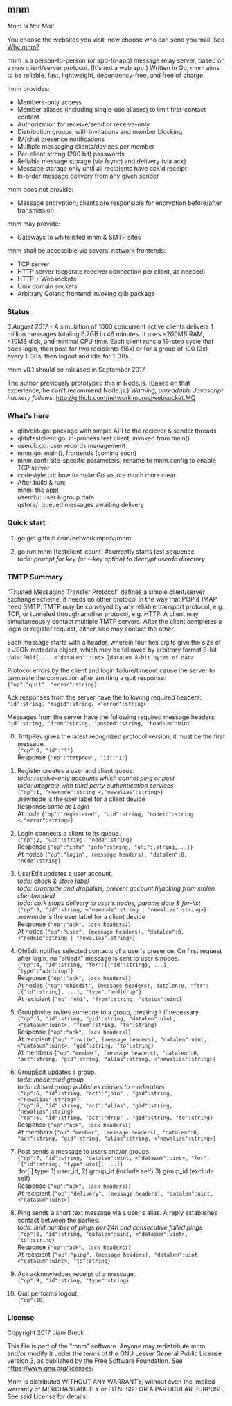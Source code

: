 ## mnm

_Mnm is Not Mail_

You choose the websites you visit; now choose who can send you mail. 
See [Why mnm?](Rationale.md)

mnm is a person-to-person (or app-to-app) message relay server, based on a new client/server protocol. 
(It's not a web app.) 
Written in Go, mnm aims to be reliable, fast, lightweight, dependency-free, and free of charge.

mnm provides:
- Members-only access
- Member aliases (including single-use aliases) to limit first-contact content
- Authorization for receive/send or receive-only
- Distribution groups, with invitations and member blocking
- IM/chat presence notifications
- Multiple messaging clients/devices per member
- Per-client strong (200 bit) passwords
- Reliable message storage (via fsync) and delivery (via ack)
- Message storage only until all recipients have ack'd receipt
- In-order message delivery from any given sender

mnm does not provide:
- Message encryption; clients are responsible for encryption before/after transmission

mnm may provide:
- Gateways to whitelisted mnm & SMTP sites

mnm shall be accessible via several network frontends:
- TCP server
- HTTP server (separate receiver connection per client, as needed)
- HTTP + Websockets
- Unix domain sockets
- Arbitrary Golang frontend invoking qlib package

### Status

_3 August 2017_ -
A simulation of 1000 concurrent active clients 
delivers 1 million messages totaling 6.7GB in 46 minutes. 
It uses ~200MB RAM, <10MB disk, and minimal CPU time. 
Each client runs a 19-step cycle that does login, then post for two recipients (15x) 
or for a group of 100 (2x) every 1-30s, then logout and idle for 1-30s. 

mnm v0.1 should be released in September 2017.

The author previously prototyped this in Node.js.
(Based on that experience, he can't recommend Node.js.)
_Warning, unreadable Javascript hackery follows._
http://github.com/networkimprov/websocket.MQ

### What's here

- qlib/qlib.go: package with simple API to the reciever & sender threads
- qlib/testclient.go: in-process test client, invoked from main()
- userdb.go: user records management
- mnm.go: main(), frontends (coming soon)
- mnm.conf: site-specific parameters; rename to mnm.config to enable TCP server
- codestyle.txt: how to make Go source much more clear
- After build & run:  
mnm: the app!  
userdb/: user & group data  
qstore/: queued messages awaiting delivery

### Quick start

1. go get github.com/networkimprov/mnm

2. go run mnm [testclient_count] #currently starts test sequence  
_todo: prompt for key (or --key option) to decrypt userdb directory_

### TMTP Summary

"Trusted Messaging Transfer Protocol" defines a simple client/server exchange scheme; 
it needs no other protocol in the way that POP & IMAP need SMTP. 
TMTP may be conveyed by any reliable transport protocol, e.g. TCP, 
or tunneled through another protocol, e.g. HTTP. 
A client may simultaneously contact multiple TMTP servers. 
After the client completes a login or register request, either side may contact the other.

Each message starts with a header, wherein four hex digits give the size of a JSON metadata object, 
which may be followed by arbitrary format 8-bit data: 
`001f{ ... <"dataLen":uint> }dataLen 8-bit bytes of data`

Protocol errors by the client and login failure/timeout cause the server to terminate the connection 
after emitting a quit response:  
`{"op":"quit", "error":string}`

Ack responses from the server have the following required headers:  
`"id":string, "msgid":string, <"error":string>`

Messages from the server have the following required message headers:  
`"id":string, "from":string, "posted":string, "headsum":uint`

0. TmtpRev gives the latest recognized protocol version; it must be the first message.  
`{"op":0, "id":"1"}`  
Response `{"op":"tmtprev", "id":"1"}`

0. Register creates a user and client queue.  
_todo: receive-only accounts which cannot ping or post_  
_todo: integrate with third party authentication services_  
`{"op":1, "newnode":string <,"newalias":string>}`  
.newnode is the user label for a client device  
Response _same as Login_  
At node `{"op":"registered", "uid":string, "nodeid":string <,"error":string>}`

0. Login connects a client to its queue.  
`{"op":2, "uid":string, "node":string}`  
Response `{"op":"info" "info":string, "ohi":[string,...]}`  
At nodes `{"op":"login", (message headers), "datalen":0, "node":string}`

0. UserEdit updates a user account.  
_todo: check & store label_  
_todo: dropnode and dropalias; prevent account hijacking from stolen client/nodeid_  
_todo: cork stops delivery to user's nodes, params date & for-list_  
`{"op":3, "id":string, <"newnode":string | "newalias":string>}`  
.newnode is the user label for a client device  
Response `{"op":"ack", (ack headers)}`  
At nodes `{"op":"user", (message headers), "datalen":0, <"nodeid":string | "newalias":string>}`

0. OhiEdit notifies selected contacts of a user's presence. 
On first request after login, no "ohiedit" message is sent to user's nodes.  
`{"op":4, "id":string, "for":[{"id":string}, ...], "type":"add|drop"}`  
Response `{"op":"ack", (ack headers)}`  
At nodes `{"op":"ohiedit", (message headers), datalen:0, "for":[{"id":string}, ...], "type":"add|drop"}`  
At recipient `{"op":"ohi", "from":string, "status":uint}`

0. GroupInvite invites someone to a group, creating it if necessary.  
`{"op":5, "id":string, "gid":string, "datalen":uint, <"datasum":uint>, "from":string, "to":string}`  
Response `{"op":"ack", (ack headers)}`  
At recipient `{"op":"invite", (message headers), "datalen":uint, <"datasum":uint>, "gid":string, "to":string}`  
At members `{"op":"member", (message headers), "datalen":0, "act":string, "gid":string, "alias":string, <"newalias":string>}`

0. GroupEdit updates a group.  
_todo: moderated group_  
_todo: closed group publishes aliases to moderators_  
`{"op":6, "id":string, "act":"join" , "gid":string, <"newalias":string>}`  
`{"op":6, "id":string, "act":"alias", "gid":string, "newalias":string}`  
`{"op":6, "id":string, "act":"drop" , "gid":string, "to":string}`  
Response `{"op":"ack", (ack headers)}`  
At members `{"op":"member", (message headers), "datalen":0, "act":string, "gid":string, "alias":string, <"newalias":string>}`

0. Post sends a message to users and/or groups.  
`{"op":7, "id":string, "datalen":uint, <"datasum":uint>, "for":[{"id":string, "type":uint}, ...]}`  
.for[i].type: 1) user_id, 2) group_id (include self) 3) group_id (exclude self)  
Response `{"op":"ack", (ack headers)}`  
At recipient `{"op":"delivery", (message headers), "datalen":uint, <"datasum":uint>}`

0. Ping sends a short text message via a user's alias.
A reply establishes contact between the parties.  
_todo: limit number of pings per 24h and consecutive failed pings_  
`{"op":8, "id":string, "datalen":uint, <"datasum":uint>, "to":string}`  
Response `{"op":"ack", (ack headers)}`  
At recipient `{"op":"ping", (message headers), "datalen":uint, <"datasum":uint>, "to":string}`

0. Ack acknowledges receipt of a message.  
`{"op":9, "id":string, "type":string}`

0. Quit performs logout.  
`{"op":10}`

### License

Copyright 2017 Liam Breck

This file is part of the "mnm" software. Anyone may redistribute mnm and/or modify
it under the terms of the GNU Lesser General Public License version 3, as published
by the Free Software Foundation. See https://www.gnu.org/licenses/

Mnm is distributed WITHOUT ANY WARRANTY; without even the implied warranty of
MERCHANTABILITY or FITNESS FOR A PARTICULAR PURPOSE. See said License for details.

